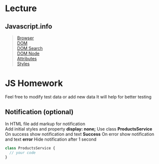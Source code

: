 # Lecture

## Javascript.info

> [Browser](https://uk.javascript.info/browser-environment)  
> [DOM](https://uk.javascript.info/dom-nodes)  
> [DOM Search](https://uk.javascript.info/searching-elements-dom)  
> [DOM Node](https://uk.javascript.info/basic-dom-node-properties)  
> [Attributes](https://uk.javascript.info/dom-attributes-and-properties)  
> [Styles](https://uk.javascript.info/styles-and-classes)

# JS Homework

Feel free to modify test data or add new data
It will help for better testing

## Notification (optional)

In HTML file add markup for notification  
Add initial styles and property **display: none;**
Use class **ProductsService**
On success show notification and text **Success**
On error show notification and text **error**
Hide notification after 1 second

```javascript
class ProductsService {
  // your code
}
```
